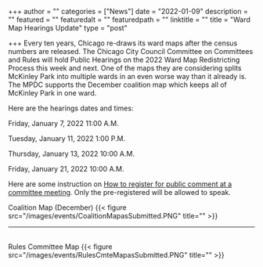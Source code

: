 +++
author = ""
categories = ["News"]
date = "2022-01-09"
description = ""
featured = ""
featuredalt = ""
featuredpath = ""
linktitle = ""
title = "Ward Map Hearings Update"
type = "post"

+++ 
Every ten years, Chicago re-draws its ward maps after the census numbers are released. 
The Chicago City Council Committee on Committees and Rules will hold Public Hearings on the 2022 Ward Map Redistricting Process this week and next. One of the maps they are considering splits McKinley Park into multiple wards in an even worse way than it already is. The MPDC supports the December coalition map which keeps all of McKinley Park in one ward.

Here are the hearings dates and times:

Friday, January 7, 2022 11:00 A.M.

Tuesday, January 11, 2022 1:00 P.M.

Thursday, January 13, 2022 10:00 A.M.

Friday, January 21, 2022 10:00 A.M.

Here are some instruction on [How to register for public comment at a committee meeting](https://www.chicityclerk.com/city-council-news-central/council-agenda#process). Only the pre-registered will be allowed to speak.

Coalition Map (December)
{{< figure src="/images/events/CoalitionMapasSubmitted.PNG" title="" >}}
<hr/><br/>
Rules Committee Map
{{< figure src="/images/events/RulesCmteMapasSubmitted.PNG" title="" >}}










